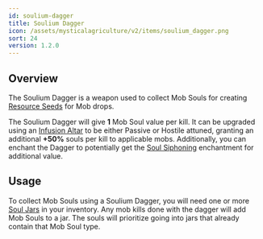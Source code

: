```yaml
---
id: soulium-dagger
title: Soulium Dagger
icon: /assets/mysticalagriculture/v2/items/soulium_dagger.png
sort: 24
version: 1.2.0
---
```


## Overview

The Soulium Dagger is a weapon used to collect Mob Souls for creating [Resource Seeds](resource-seeds.md) for Mob drops. 

The Soulium Dagger will give **1** Mob Soul value per kill. It can be upgraded using an [Infusion Altar](../blocks/infusion-altar.md) to be either Passive or Hostile attuned, granting an additional **+50%** souls per kill to applicable mobs. Additionally, you can enchant the Dagger to potentially get the [Soul Siphoning](../enchantments/soul-siphoning.md) enchantment for additional value.

## Usage

To collect Mob Souls using a Soulium Dagger, you will need one or more [Soul Jars](soul-jar.md) in your inventory. Any mob kills done with the dagger will add Mob Souls to a jar. The souls will prioritize going into jars that already contain that Mob Soul type.
